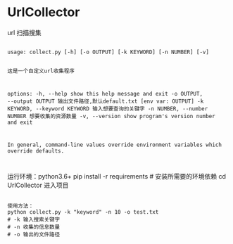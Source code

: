 # UrlCollector
url 扫描搜集




<code>
usage: collect.py [-h] [-o OUTPUT] [-k KEYWORD] [-n NUMBER] [-v]

这是一个自定义url收集程序

options:
  -h, --help            show this help message and exit
  -o OUTPUT, --output OUTPUT
                        输出文件路径,默认default.txt [env var: OUTPUT]
  -k KEYWORD, --keyword KEYWORD
                        输入想要查询的关键字
  -n NUMBER, --number NUMBER
                        想要收集的资源数量
  -v, --version         show program's version number and exit

 In general, command-line values override environment variables which override defaults.

</code>

运行环境：python3.6+
pip install -r requirements # 安装所需要的环境依赖
cd UrlCollector 进入项目

<code> 
使用方法：
python collect.py -k "keyword" -n 10 -o test.txt 
# -k 输入搜索关键字
# -n 收集的信息数量
# -o 输出的文件路径
</code>
